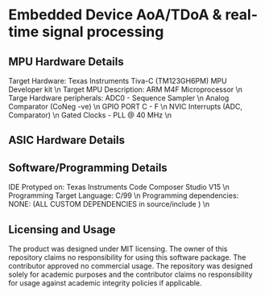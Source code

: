 # Embedded Device AoA/TDoA & real-time signal processing 

## MPU Hardware Details 
Target Hardware:            Texas Instruments Tiva-C (TM123GH6PM) MPU Developer kit \n
Target MPU Description:     ARM M4F Microprocessor \n
Targe Hardware peripherals: ADC0 - Sequence Sampler \n
                            Analog Comparator (CoNeg -ve) \n 
                            GPIO PORT C - F \n
                            NVIC Interrupts (ADC, Comparator) \n
                            Gated Clocks - PLL @ 40 MHz \n
## ASIC Hardware Details

## Software/Programming Details
IDE Protyped on:             Texas Instruments Code Composer Studio V15 \n
Programming Target Language: C/99  \n
Programming dependencies:    NONE: (ALL CUSTOM DEPENDENCIES in source/include ) \n

## Licensing and Usage
The product was designed under MIT licensing. The owner of this repository claims no responsibility for using this software package. The contributor approved no commercial usage. The repository was designed solely for academic purposes and the contributor claims no responsibility for usage against academic integrity policies if applicable.
